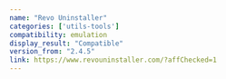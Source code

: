 ```yaml
---
name: "Revo Uninstaller"
categories: ['utils-tools']
compatibility: emulation
display_result: "Compatible"
version_from: "2.4.5"
link: https://www.revouninstaller.com/?affChecked=1
---
```


